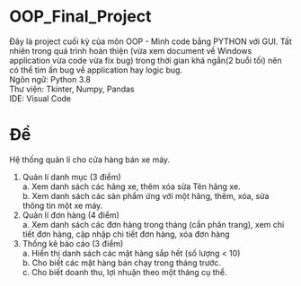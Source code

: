 # OOP_Final_Project
Đây là project cuối kỳ của môn OOP - Mình code bằng PYTHON với GUI. Tất nhiên trong quá trình hoàn thiện (vừa xem document về Windows application vừa code vừa fix bug) trong thời gian khá ngắn(2 buổi tối) nên có thể tìm ấn bug về application hay logic bug.  
Ngôn ngữ: Python 3.8  
Thư viện: Tkinter, Numpy, Pandas  
IDE: Visual Code  

# Đề 
Hệ thống quản lí cho cửa hàng bán xe máy.  
1. Quản lí danh mục (3 điểm)  
a. Xem danh sách các hãng xe, thêm xóa sửa Tên hãng xe.  
b. Xem danh sách các sản phẩm ứng với một hãng, thêm, xóa, sửa thông tin một xe máy.  
2. Quản lí đơn hàng (4 điểm)  
a. Xem danh sách các đơn hàng trong tháng (cần phân trang), xem chi tiết đơn hàng, cập nhập chi tiết đơn hàng, xóa đơn hàng  
3. Thống kê báo cáo (3 điểm)  
a. Hiển thị danh sách các mặt hàng sắp hết (số lượng < 10)  
b. Cho biết các mặt hàng bán chạy trong tháng trước.  
c. Cho biết doanh thu, lợi nhuận theo một tháng cụ thể.  
 
